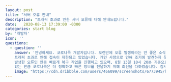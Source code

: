 ```yaml
---
layout: post
title: "서버 오류 안내"
description: "트래픽 초과로 인한 서버 오류에 대해 안내드립니다."
date:   2020-08-13 17:39:00 -0300
categories: start blog
by: '개발자'
icon: ''
questions:
  - question: ''
    answer: '안녕하세요. 코로나콕 개발자입니다. 오랜만에 오류 발생이라는 안 좋은 소식으로 찾아 뵙게되어 마음이 무겁습니다... 8월 13일 오후 9시에 확인한 결과 실시간 현황 서버가
    트래픽 초과로 인해 접속이 제한되고 있었습니다. 개인 사정으로 인해 조기에 발견하지 못한 것 같아 죄송하게 생각하고 있습니다. 사용자분들의 관심에도 불구하고 저의 관리 소홀로 인해 
    발생한 오류인 만큼 빠르게 복구 작업을 진행하고 있으며, 8월 13일 10시 20분 기준으로 우선 어느정도 복구를 완료하였습니다.<br><br>최근 국내 지역사회 곳곳에서 집단감염 사례가 발생하고
    있는 만큼 코로나콕은 더 정확하고 빠른 정보를 전달하기 위해 최선을 다하겠습니다. 감사합니다.'
    image: "https://cdn.dribbble.com/users/466099/screenshots/6773945/head_vague_dribbble.gif"
---
```

